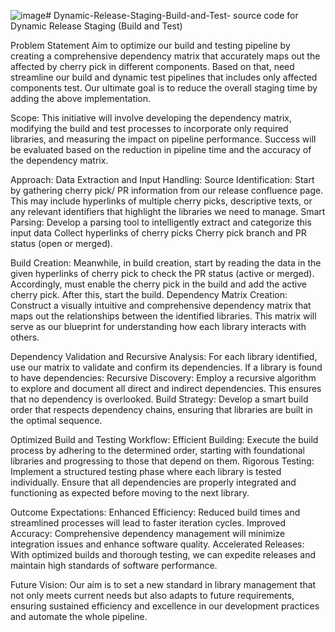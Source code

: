 ![image](https://github.com/user-attachments/assets/aa87b27d-7bf3-4693-a800-c80cda428e49)# Dynamic-Release-Staging-Build-and-Test-
source code for Dynamic Release Staging (Build and Test) 

Problem Statement
Aim to optimize our build and testing pipeline by creating a comprehensive dependency matrix that accurately maps out the affected by cherry pick in different components. Based on that, need streamline our build and dynamic test pipelines that includes only affected components test.
Our ultimate goal is to reduce the overall staging time by adding the above implementation.

Scope:
This initiative will involve developing the dependency matrix, modifying the build and test processes to incorporate only required libraries, and measuring the impact on pipeline performance. Success will be evaluated based on the reduction in pipeline time and the accuracy of the dependency matrix.

Approach:
Data Extraction and Input Handling:
Source Identification: Start by gathering cherry pick/ PR information from our release confluence page. This may include hyperlinks of multiple cherry picks, descriptive texts, or any relevant identifiers that highlight the libraries we need to manage.
Smart Parsing: Develop a parsing tool to intelligently extract and categorize this input data
Collect hyperlinks of cherry picks 
Cherry pick branch and PR status (open or merged).

Build Creation:
Meanwhile, in build creation, start by reading the data in the given hyperlinks of cherry pick to check the PR status (active or merged). Accordingly, must enable the cherry pick in the build and add the active cherry pick. After this, start the build.
Dependency Matrix Creation: 
Construct a visually intuitive and comprehensive dependency matrix that maps out the relationships between the identified libraries. This matrix will serve as our blueprint for understanding how each library interacts with others.

Dependency Validation and Recursive Analysis:
For each library identified, use our matrix to validate and confirm its dependencies. If a library is found to have dependencies:
Recursive Discovery: Employ a recursive algorithm to explore and document all direct and indirect dependencies. This ensures that no dependency is overlooked.
Build Strategy: Develop a smart build order that respects dependency chains, ensuring that libraries are built in the optimal sequence.


Optimized Build and Testing Workflow:
	Efficient Building: Execute the build process by adhering to the determined order, starting with foundational libraries and progressing to those that depend on them.
	Rigorous Testing: Implement a structured testing phase where each library is tested individually. Ensure that all dependencies are properly integrated and functioning as expected before moving to the next library.

Outcome Expectations:
Enhanced Efficiency: Reduced build times and streamlined processes will lead to faster iteration cycles.
Improved Accuracy: Comprehensive dependency management will minimize integration issues and enhance software quality.
Accelerated Releases: With optimized builds and thorough testing, we can expedite releases and maintain high standards of software performance.

Future Vision: Our aim is to set a new standard in library management that not only meets current needs but also adapts to future requirements, ensuring sustained efficiency and excellence in our development practices and automate the whole pipeline.
